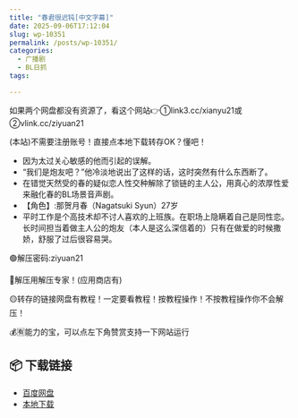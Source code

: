```yaml
---
title: "春君很迟钝[中文字幕]"
date: 2025-09-06T17:12:04
slug: wp-10351
permalink: /posts/wp-10351/
categories:
  - 广播剧
  - BL日抓
tags:

---
```


如果两个网盘都没有资源了，看这个网站👉①link3.cc/xianyu21或②vlink.cc/ziyuan21

(本站)不需要注册账号！直接点本地下载转存OK？懂吧！

*   因为太过关心敏感的他而引起的误解。
*   “我们是炮友吧？”他冷淡地说出了这样的话，这时突然有什么东西断了。
*   在错觉天然受的春的疑似恋人性交种解除了锁链的主人公，用真心的浓厚性爱来融化春的BL场景音声剧。
*   【角色】:那贺月春（Nagatsuki Syun）27岁
*   平时工作是个高技术却不讨人喜欢的上班族。在职场上隐瞒着自己是同性恋。长时间担当着做主人公的炮友（本人是这么深信着的）只有在做爱的时候撒娇，舒服了过后很容易哭。

🟢解压密码:ziyuan21

🔵解压用解压专家！(应用商店有)

🟡转存的链接网盘有教程！一定要看教程！按教程操作！不按教程操作你不会解压！

💰🈶能力的宝，可以点左下角赞赏支持一下网站运行

## 📦 下载链接
- [百度网盘](https://blziyuan21.com/pay-download/10351?key=7c02314892&down_id=0)
- [本地下载](https://blziyuan21.com/pay-download/10351?key=7c02314892&down_id=1)

